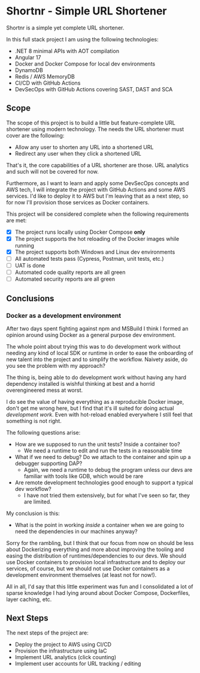 # Shortnr - Simple URL Shortener
Shortnr is a simple yet complete URL shortener.

In this full stack project I am using the following technologies:

  - .NET 8 minimal APIs with AOT compilation
  - Angular 17
  - Docker and Docker Compose for local dev environments
  - DynamoDB
  - Redis / AWS MemoryDB
  - CI/CD with GitHub Actions
  - DevSecOps with GitHub Actions covering SAST, DAST and SCA

## Scope
The scope of this project is to build a little but feature-complete URL shortener using modern technology.
The needs the URL shortener must cover are the following:

  - Allow any user to shorten any URL into a shortened URL
  - Redirect any user when they click a shortened URL

That's it, the core capabilities of a URL shortener are those. URL analytics and such will not be covered for now.

Furthermore, as I want to learn and apply some DevSecOps concepts and AWS tech, I will integrate the project with GitHub Actions and some AWS services.
I'd like to deploy it to AWS but I'm leaving that as a next step, so for now I'll provision those services as Docker containers.

This project will be considered complete when the following requirements are met:

  - [x] The project runs locally using Docker Compose **only**
  - [x] The project supports the hot reloading of the Docker images while running
  - [x] The project supports both Windows and Linux dev environments
  - [ ] All automated tests pass (Cypress, Postman, unit tests, etc.)
  - [ ] UAT is done
  - [ ] Automated code quality reports are all green
  - [ ] Automated security reports are all green

## Conclusions
### Docker as a development environment
After two days spent fighting against npm and MSBuild I think I formed an opinion around using Docker as a general purpose dev environment.

The whole point about trying this was to do development work without needing any kind of local SDK or runtime in order to ease the onboarding of new talent into the project and to simplify the workflow. Naivety aside, do you see the problem with my approach?

The thing is, being able to do development work without having any hard dependency installed is wishful thinking at best and a horrid overengineered mess at worst.

I do see the value of having everything as a reproducible Docker image, don't get me wrong here, but I find that it's ill suited for doing actual *development work*. Even with hot-reload enabled everywhere I still feel that something is not right.

The following questions arise:
  - How are we supposed to run the unit tests? Inside a container too?
    - We need a runtime to edit and run the tests in a reasonable time
  - What if we need to debug? Do we attach to the container and spin up a debugger supporting DAP?
    - Again, we need a runtime to debug the program unless our devs are familiar with tools like GDB, which would be rare
  - Are remote development technologies good enough to support a typical dev workflow?
    - I have not tried them extensively, but for what I've seen so far, they are limited.

My conclusion is this:
  - What is the point in working *inside* a container when we are going to need the dependencies in our machines anyway?

Sorry for the rambling, but I think that our focus from now on should be less about Dockerizing everything and more about improving the tooling and easing the distribution of runtimes/dependencies to our devs. We should use Docker containers to provision local infrastructure and to deploy our services, of course, but we should not use Docker containers as a development environment themselves (at least not for now!).

All in all, I'd say that this little experiment was fun and I consolidated a lot of sparse knowledge I had lying around about Docker Compose, Dockerfiles, layer caching, etc.

## Next Steps
The next steps of the project are:

  - Deploy the project to AWS using CI/CD
  - Provision the infrastructure using IaC
  - Implement URL analytics (click counting)
  - Implement user accounts for URL tracking / editing


